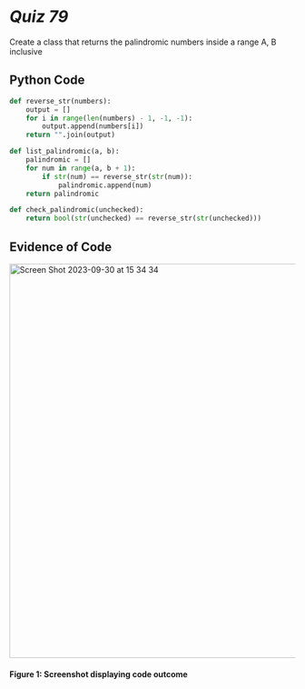 # *Quiz 79* #
Create a class that returns the palindromic numbers inside a range A, B inclusive

## Python Code
```.py
def reverse_str(numbers):
    output = []
    for i in range(len(numbers) - 1, -1, -1):
        output.append(numbers[i])
    return "".join(output)

def list_palindromic(a, b):
    palindromic = []
    for num in range(a, b + 1):
        if str(num) == reverse_str(str(num)):
            palindromic.append(num)
    return palindromic

def check_palindromic(unchecked):
    return bool(str(unchecked) == reverse_str(str(unchecked)))

```

## Evidence of Code
<img width="694" alt="Screen Shot 2023-09-30 at 15 34 34" src="https://github.com/maytemirabel/year-2/assets/105724334/11ce04bc-ca8b-4655-85d0-36076f1dddd0">

#### Figure 1: Screenshot displaying code outcome



